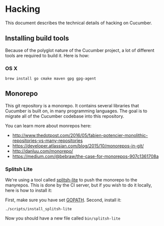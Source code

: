 # Hacking

This document describes the technical details of hacking on Cucumber.

## Installing build tools

Because of the polyglot nature of the Cucumber project, a lot of different tools
are required to build it. Here is how:

### OS X

    brew install go cmake maven gpg gpg-agent

## Monorepo

This git repository is a monorepo. It contains several libraries that Cucumber
is built on, in many programming languages. The goal is to migrate all of the
Cucumber codebase into this repository.

You can learn more about monrepos here:
* http://www.thedotpost.com/2016/05/fabien-potencier-monolithic-repositories-vs-many-repositories
* https://developer.atlassian.com/blog/2015/10/monorepos-in-git/
* http://danluu.com/monorepo/
* https://medium.com/@bebraw/the-case-for-monorepos-907c1361708a

### Splitsh Lite

We're using a tool called [splitsh-lite](https://github.com/splitsh/lite) to push
the monorepo to the manyrepos. This is done by the CI server, but if you wish
to do it locally, here is how to install it:

First, make sure you have set [GOPATH](https://golang.org/doc/code.html#GOPATH).
Second, install it:

    ./scripts/install_splitsh-lite

Now you should have a new file called `bin/splitsh-lite`
